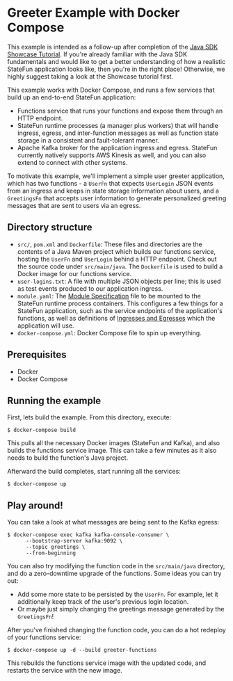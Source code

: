 # Greeter Example with Docker Compose

This example is intended as a follow-up after completion of the [Java SDK Showcase Tutorial](../showcase). If you're
already familiar with the Java SDK fundamentals and would like to get a better understanding of how a realistic StateFun
application looks like, then you're in the right place! Otherwise, we highly suggest taking a look at the Showcase
tutorial first.

This example works with Docker Compose, and runs a few services that build up an end-to-end StateFun application:
- Functions service that runs your functions and expose them through an HTTP endpoint.
- StateFun runtime processes (a manager plus workers) that will handle ingress, egress, and inter-function messages as
  well as function state storage in a consistent and fault-tolerant manner.
- Apache Kafka broker for the application ingress and egress. StateFun currently natively supports AWS Kinesis as well,
  and you can also extend to connect with other systems.

To motivate this example, we'll implement a simple user greeter application, which has two functions - a `UserFn` that
expects `UserLogin` JSON events from an ingress and keeps in state storage information about users, and a `GreetingsFn`
that accepts user information to generate personalized greeting messages that are sent to users via an egress.

## Directory structure

- `src/`, `pom.xml` and `Dockerfile`: These files and directories are the contents of a Java Maven project which builds
  our functions service, hosting the `UserFn` and `UserLogin` behind a HTTP endpoint. Check out the source code under
  `src/main/java`. The `Dockerfile` is used to build a Docker image for our functions service.
- `user-logins.txt`: A file with multiple JSON objects per line; this is used as test events produced to our application ingress.
- `module.yaml`: The [Module Specification](https://ci.apache.org/projects/flink/flink-statefun-docs-release-3.2/docs/deployment/module/) file to be mounted to the StateFun runtime process containers. This
  configures a few things for a StateFun application, such as the service endpoints of the application's functions, as
  well as definitions of [Ingresses and Egresses](https://ci.apache.org/projects/flink/flink-statefun-docs-release-3.2/docs/io-module/overview/) which the application will use.
- `docker-compose.yml`: Docker Compose file to spin up everything.

## Prerequisites

- Docker
- Docker Compose

## Running the example

First, lets build the example. From this directory, execute:

```
$ docker-compose build
```

This pulls all the necessary Docker images (StateFun and Kafka), and also builds the functions service image. This can
take a few minutes as it also needs to build the function's Java project.

Afterward the build completes, start running all the services:

```
$ docker-compose up
```

## Play around!

You can take a look at what messages are being sent to the Kafka egress:

```
$ docker-compose exec kafka kafka-console-consumer \
      --bootstrap-server kafka:9092 \
      --topic greetings \
      --from-beginning
```

You can also try modifying the function code in the `src/main/java` directory, and do a zero-downtime upgrade of the
functions. Some ideas you can try out:
- Add some more state to be persisted by the `UserFn`. For example, let it additionally keep track of the user's previous login location.
- Or maybe just simply changing the greetings message generated by the `GreetingsFn`!

After you've finished changing the function code, you can do a hot redeploy of your functions service:

```
$ docker-compose up -d --build greeter-functions
```

This rebuilds the functions service image with the updated code, and restarts the service with the new image.
